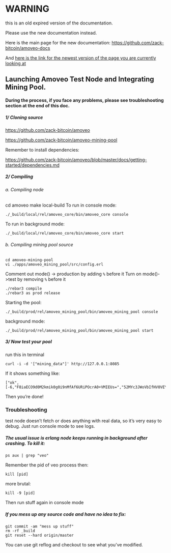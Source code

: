 WARNING
========

this is an old expired version of the documentation.

Please use the new documentation instead. 

Here is the main page for the new documentation: https://github.com/zack-bitcoin/amoveo-docs 

And [here is the link for the newest version of the page you are currently looking at](https://github.com/zack-bitcoin/amoveo-docs/blob/master//getting-started/test_node_and_mining_pool.md)


## Launching Amoveo Test Node and Integrating Mining Pool.

#### During the process, if you face any problems, please see troubleshooting section at the end of this doc.

##### 1/ Cloning source
https://github.com/zack-bitcoin/amoveo

https://github.com/zack-bitcoin/amoveo-mining-pool

Remember to install dependencies:

https://github.com/zack-bitcoin/amoveo/blob/master/docs/getting-started/dependencies.md

##### 2/ Compiling
###### a. Compiling node
cd amoveo
make local-build
To run in console mode:
```
./_build/local/rel/amoveo_core/bin/amoveo_core console
```
To run in background mode:
```
./_build/local/rel/amoveo_core/bin/amoveo_core start
```

###### b. Compiling mining pool source
```
cd amoveo-mining-pool
vi ./apps/amoveo_mining_pool/src/config.erl
```
Comment out mode() -> production by adding `%` before it
Turn on mode()->test by removing `%` before it
```
./rebar3 compile
./rebar3 as prod release
```

Starting the pool:
```
./_build/prod/rel/amoveo_mining_pool/bin/amoveo_mining_pool console
```
background mode:
```
./_build/prod/rel/amoveo_mining_pool/bin/amoveo_mining_pool start
```
##### 3/ Now test your pool
run this in terminal
```
curl -i -d '["mining_data"]' http://127.0.0.1:8085
```
If it shows something like:
```
["ok",[-6,"F8iaECO9d0M2kmik0g0i9nMfAf6URiPOcrA0+VMIEUs=","52MYc3JWoVbIfHV0VEYTWqH/uf+R+qk=",257]]
```
Then you’re done!

### Troubleshooting
test node doesn’t fetch or does anything with real data, so it’s very easy to debug. Just run console mode to see logs. 
##### The usual issue is erlang node keeps running in background after crashing. To kill it:
```
ps aux | grep "veo"
```
Remember the pid of veo process then:
```
kill [pid]
```
more brutal:
```
kill -9 [pid]
```
Then run stuff again in console mode

##### If you mess up any source code and have no idea to fix:
```
git commit -am "mess up stuff"
rm -rf _build
git reset --hard origin/master
```
You can use git reflog and checkout to see what you’ve modified.
